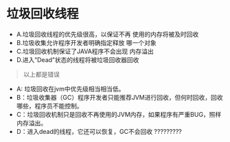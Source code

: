 # 垃圾回收线程
* A.垃圾回收线程的优先级很高，以保证不再 使用的内存将被及时回收
* B.垃圾收集允许程序开发者明确指定释放 哪一个对象
* C.垃圾回收机制保证了JAVA程序不会出现 内存溢出
* D.进入”Dead”状态的线程将被垃圾回收器回收
> 以上都是错误
* A: 垃圾回收在jvm中优先级相当相当低。
* B：垃圾收集器（GC）程序开发者只能推荐JVM进行回收，但何时回收，回收哪些，程序员不能控制。
* C：垃圾回收机制只是回收不再使用的JVM内存，如果程序有严重BUG，照样内存溢出。
* D：进入dead的线程，它还可以恢复，GC不会回收 ?????????